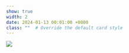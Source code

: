 ```yaml
---
show: true
width: 2
date: 2024-01-13 00:01:00 +0800
class: ""  # Override the default card style
---
```

<div>
<img data-src="{{ 'assets/images/badges/uogxiaohui.PNG' | relative_url }}" class="lazy w-100 rounded-xl" src="{{ '/assets/images/empty_300x200.png' | relative_url }}">
</div>